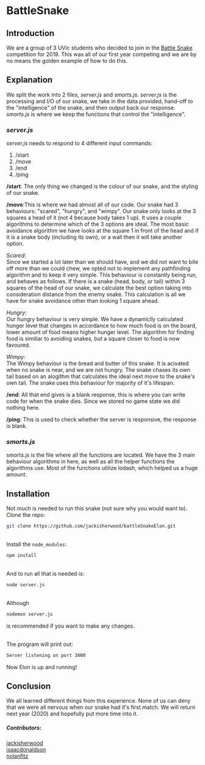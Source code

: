# **BattleSnake**

## **Introduction**
We are a group of 3 UVic students who decided to join in the [Battle Snake](https://play.battlesnake.io/) competition for 2019. This was all of our first year competing and we are by no means the golden example of how to do this.

## **Explanation**
We split the work into 2 files, *server.js* and *smorts.js*. *server.js* is the processing and I/O of our snake, we take in the data provided, hand-off to the "intelligence" of the snake, and then output back our response. *smorts.js* is where we keep the functions that control the "intelligence". 

### ***server.js***
 *server.js* needs to respond to 4 different input commands:
1. /start
2. /move
3. /end
4. /ping

**/start**: The only thing we changed is the colour of our snake, and the styling of our snake.

**/move**:This is where we had almost all of our code. Our snake had 3 behaviours: "scared", "hungry", and "wimpy". Our snake only looks at the 3 squares a head of it (not 4 because body takes 1 up). It uses a couple algorithms to determine which of the 3 options are ideal. The most basic avoidance algorithm we have looks at the square 1 in front of the head and if it is a snake body (including its own), or a wall then it will take another option.

*Scared*:\
Since we started a lot later than we should have, and we did not want to bite off more than we could chew, we opted not to implement any pathfinding algorithm and to keep it very simple. This behaviour is constantly being run, and behaves as follows. If there is a snake (head, body, or tail) within 3 squares of the head of our snake, we calculate the best option taking into consideration distance from the enemy snake. This calculation is all we have for snake avoidance other than looking 1 square ahead.

*Hungry*:\
Our hungry behaviour is very simple. We have a dynamiclly calculated hunger level that changes in accordance to how much food is on the board, lower amount of food means higher hunger level. The algorithm for finding food is similiar to avoiding snakes, but a square closer to food is now favoured.

*Wimpy*:\
The Wimpy behaviour is the bread and butter of this snake. It is acivated when no snake is near, and we are not hungry. The snake chases its own tail based on an alogithm that calculates the ideal next move to the snake's own tail. The snake uses this behaviour for majority of it's lifespan.

**/end**: All that end gives is a blank response, this is where you can write code for when the snake dies. Since we stored no game state we did nothing here.

**/ping**: This is used to check whether the server is responsive, the response is blank.

### ***smorts.js***
smorts.js is the file where all the functions are located. We have the 3 main behaviour algorithms in here, as well as all the helper functions the algorithms use. Most of the functions utilize lodash, which helped us a huge amount.

## **Installation**
Not much is needed to run this snake (not sure why you would want to).\
Clone the repo:
```bash
git clone https://github.com/jackisherwood/battleSnakeElon.git
```

\
Install the `node_modules`:
```bash
npm install
```

\
And to run all that is needed is:
```bash
node server.js
```

\
Although 
```bash
nodemon server.js
```
is recommended if you want to make any changes.

\
The program will print out:
```bash
Server listening on port 3000
```
Now Elon is up and running!

## **Conclusion**
We all learned different things from this experience. None of us can deny that we were all nervous when our snake had it's first match. We will return next year (2020) and hopefully put more time into it.


##### Contributors:
[jackisherwood](https://github.com/jackisherwood)\
[isaacdonaldson](https://github.com/isaacdonaldson)\
[nolanfitz](https://github.com/nolanfitz)
